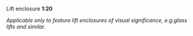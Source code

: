 <span class="transform-to-uppercase">Lift enclosure **1:20**</span>

_Applicable only to feature lift enclosures of visual significance, e.g.glass lifts and similar._
